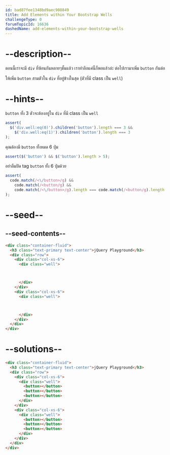```yaml
---
id: bad87fee1348bd9aec908849
title: Add Elements within Your Bootstrap Wells
challengeType: 0
forumTopicId: 16636
dashedName: add-elements-within-your-bootstrap-wells
---
```


# --description--

ตอนนี้เราจะมี `div` ที่ซ้อนกันหลายๆชั้นแล้ว เราทำลึกแค่นี้ก็พอแล้วล่ะ ต่อไปเรามาเพิ่ม `button` กันต่อ

ให้เพิ่ม `button` สามตัวใน `div` ที่อยู่ข้างในสุด (ตัวที่มี class เป็น `well`)

# --hints--

`button` ทั้ง 3 ตัวจะต้องอยู่ใน `div` ที่มี class เป็น `well`

```js
assert(
  $('div.well:eq(0)').children('button').length === 3 &&
    $('div.well:eq(1)').children('button').length === 3
);
```

คุณต้องมี `button` ทั้งหมด 6 ปุ่ม

```js
assert($('button') && $('button').length > 5);
```

อย่าลืมปิด tag `button` ทั้ง 6 ปุ่มด้วย

```js
assert(
  code.match(/<\/button>/g) &&
    code.match(/<button/g) &&
    code.match(/<\/button>/g).length === code.match(/<button/g).length
);
```

# --seed--

## --seed-contents--

```html
<div class="container-fluid">
  <h3 class="text-primary text-center">jQuery Playground</h3>
  <div class="row">
    <div class="col-xs-6">
      <div class="well">



      </div>
    </div>
    <div class="col-xs-6">
      <div class="well">



      </div>
    </div>
  </div>
</div>
```

# --solutions--

```html
<div class="container-fluid">
  <h3 class="text-primary text-center">jQuery Playground</h3>
  <div class="row">
    <div class="col-xs-6">
      <div class="well">
        <button></button>
        <button></button>
        <button></button>
      </div>
    </div>
    <div class="col-xs-6">
      <div class="well">
        <button></button>
        <button></button>
        <button></button>
      </div>
    </div>
  </div>
</div>
```
